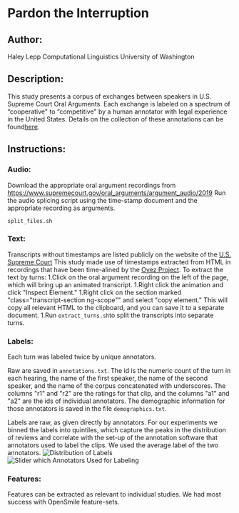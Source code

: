 # Pardon the Interruption
## Author: 

Haley Lepp
Computational Linguistics 
University of Washington

## Description:
This study presents a corpus of exchanges between speakers in U.S. Supreme Court Oral Arguments. Each exchange is labeled on a spectrum of “cooperative" to “competitive" by a human annotator with legal experience in the United States. Details on the collection of these annotations can be found[here](https://digital.lib.washington.edu/researchworks/handle/1773/45514). 

## Instructions:

### Audio:
Download the appropriate oral argument recordings from https://www.supremecourt.gov/oral_arguments/argument_audio/2019
Run the audio splicing script using the time-stamp document and the appropriate recording as arguments.

`split_files.sh`

### Text:
Transcripts without timestamps are listed publicly on the website of the [U.S. Supreme Court](https://www.supremecourt.gov/oral_arguments/argument_transcript/2019)
This study made use of timestamps extracted from HTML in recordings that have been time-alined by the [Oyez Project](https://www.oyez.org/cases/2019). 
To extract the text by turns:
1.Click on the oral argument recording on the left of the page, which will bring up an animated transcript. 
1.Right click the animation and click "Inspect Element." 
1.Right click on the section marked "class="transcript-section ng-scope"" and select "copy element." This will copy all relevant HTML to the clipboard, and you can save it to a separate document. 
1.Run `extract_turns.sh`to split the transcripts into separate turns.



### Labels:
Each turn was labeled twice by unique annotators. 

Raw are saved in `annotations.txt`. The id is the numeric count of the turn in each hearing, the name of the first speaker, the name of the second speaker, and the name of the corpus concatenated with underscores. The columns "r1" and "r2" are the ratings for that clip, and the columns "a1" and "a2" are the ids of individual annotators. The demographic information for those annotators is saved in the file `demographics.txt`.

Labels are raw, as given directly by annotators. For our experiments we binned the labels into quintiles, which capture the peaks in the distribution of reviews and correlate with the set-up of the annotation software that annotators used to label the clips. We used the average label of the two annotators.
![Distribution of Labels](/images/distribution.png)
![Slider which Annotators Used for Labeling](/images/slider.png)

### Features:
Features can be extracted as relevant to individual studies. We had most success with OpenSmile feature-sets.
